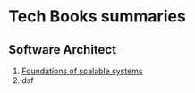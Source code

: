 # Tech Books summaries
## Software Architect
1. [Foundations of scalable systems](https://github.com/Nicanor008/best-tech-book/blob/main/Architecture/Foundations%20of%20scalable%20systems.md)
2. dsf
